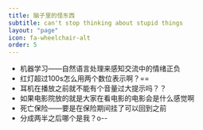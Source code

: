 ```yaml
---
title: 脑子里的怪东西
subtitle: can't stop thinking about stupid things
layout: "page"
icon: fa-wheelchair-alt
order: 5
---
```


* 机器学习——自然语言处理来感知交流中的情绪正负
* 红灯超过100s怎么用两个数位表示啊？==
* 耳机在播放之前就不能有个音量过大提示吗？？
* 如果电影院放的就是大家在看电影的电影会是什么感觉啊
* 死亡保险——要是在保险期间挂了可以回到之前
* 分成两半之后哪个是我？o--


